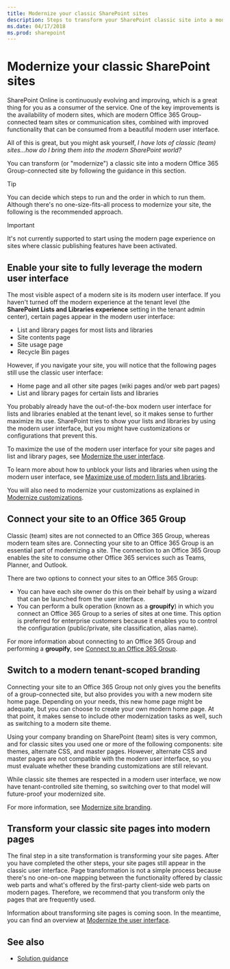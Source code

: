 ```yaml
---
title: Modernize your classic SharePoint sites
description: Steps to transform your SharePoint classic site into a modern Office 365 Group-connected team site or communication site.
ms.date: 04/17/2018
ms.prod: sharepoint
---
```


# Modernize your classic SharePoint sites

SharePoint Online is continuously evolving and improving, which is a great thing for you as a consumer of the service. One of the key improvements is the availability of modern sites, which are modern Office 365 Group-connected team sites or communication sites, combined with improved functionality that can be consumed from a beautiful modern user interface. 

All of this is great, but you might ask yourself, *I have lots of classic (team) sites...how do I bring them into the modern SharePoint world?* 

You can transform (or "modernize") a classic site into a modern Office 365 Group-connected site by following the guidance in this section. 

> [!TIP]
> You can decide which steps to run and the order in which to run them. Although there's no one-size-fits-all process to modernize your site, the following is the recommended approach.

> [!IMPORTANT]
> It's not currently supported to start using the modern page experience on sites where classic publishing features have been activated.

## Enable your site to fully leverage the modern user interface

The most visible aspect of a modern site is its modern user interface. If you haven't turned off the modern experience at the tenant level (the **SharePoint Lists and Libraries experience** setting in the tenant admin center), certain pages appear in the modern user interface:

- List and library pages for most lists and libraries
- Site contents page
- Site usage page
- Recycle Bin pages

However, if you navigate your site, you will notice that the following pages still use the classic user interface:

- Home page and all other site pages (wiki pages and/or web part pages)
- List and library pages for certain lists and libraries

You probably already have the out-of-the-box modern user interface for lists and libraries enabled at the tenant level, so it makes sense to further maximize its use. SharePoint tries to show your lists and libraries by using the modern user interface, but you might have customizations or configurations that prevent this. 

To maximize the use of the modern user interface for your site pages and list and library pages, see [Modernize the user interface](modernize-userinterface.md). 

To learn more about how to unblock your lists and libraries when using the modern user interface, see [Maximize use of modern lists and libraries](modernize-userinterface-lists-and-libraries.md).

You will also need to modernize your customizations as explained in [Modernize customizations](modernize-customizations.md).

## Connect your site to an Office 365 Group

Classic (team) sites are not connected to an Office 365 Group, whereas modern team sites are. Connecting your site to an Office 365 Group is an essential part of modernizing a site. The connection to an Office 365 Group enables the site to consume other Office 365 services such as Teams, Planner, and Outlook. 

There are two options to connect your sites to an Office 365 Group:

- You can have each site owner do this on their behalf by using a wizard that can be launched from the user interface.
- You can perform a bulk operation (known as a **groupify**) in which you connect an Office 365 Group to a series of sites at one time. This option is preferred for enterprise customers because it enables you to control the configuration (public/private, site classification, alias name).

For more information about connecting to an Office 365 Group and performing a **groupify**, see [Connect to an Office 365 Group](modernize-connect-to-office365-group.md).


## Switch to a modern tenant-scoped branding

Connecting your site to an Office 365 Group not only gives you the benefits of a group-connected site, but also provides you with a new modern site home page. Depending on your needs, this new home page might be adequate, but you can choose to create your own modern home page. At that point, it makes sense to include other modernization tasks as well, such as switching to a modern site theme.

Using your company branding on SharePoint (team) sites is very common, and for classic sites you used one or more of the following components: site themes, alternate CSS, and master pages. However, alternate CSS and master pages are not compatible with the modern user interface, so you must evaluate whether these branding customizations are still relevant. 

While classic site themes are respected in a modern user interface, we now have tenant-controlled site theming, so switching over to that model will future-proof your modernized site.

For more information, see [Modernize site branding](modernize-branding.md).

## Transform your classic site pages into modern pages

The final step in a site transformation is transforming your site pages. After you have completed the other steps, your site pages still appear in the classic user interface. Page transformation is not a simple process because there's no one-on-one mapping between the functionality offered by classic web parts and what's offered by the first-party client-side web parts on modern pages. Therefore, we recommend that you transform only the pages that are frequently used.

Information about transforming site pages is coming soon. In the meantime, you can find an overview at [Modernize the user interface](modernize-userinterface.md). 

<!--For more information about page transformation, see [Transform classic pages to modern client-side pages](modernize-userinterface-site-pages.md).-->

## See also

- [Solution guidance](../solution-guidance/office-365-development-patterns-and-practices-solution-guidance.md)